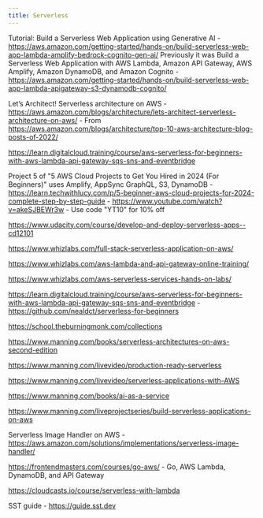 ```yaml
---
title: Serverless
---
```


Tutorial: Build a Serverless Web Application using Generative AI - https://aws.amazon.com/getting-started/hands-on/build-serverless-web-app-lambda-amplify-bedrock-cognito-gen-ai/ Previously it was Build a Serverless Web Application with AWS Lambda, Amazon API Gateway, AWS Amplify, Amazon DynamoDB, and Amazon Cognito - https://aws.amazon.com/getting-started/hands-on/build-serverless-web-app-lambda-apigateway-s3-dynamodb-cognito/

Let’s Architect! Serverless architecture on AWS - https://aws.amazon.com/blogs/architecture/lets-architect-serverless-architecture-on-aws/ - From https://aws.amazon.com/blogs/architecture/top-10-aws-architecture-blog-posts-of-2022/

https://learn.digitalcloud.training/course/aws-serverless-for-beginners-with-aws-lambda-api-gateway-sqs-sns-and-eventbridge

Project 5 of "5 AWS Cloud Projects to Get You Hired in 2024 (For Beginners)" uses Amplify, AppSync GraphQL, S3, DynamoDB - https://learn.techwithlucy.com/p/5-beginner-aws-cloud-projects-for-2024-complete-step-by-step-guide - https://www.youtube.com/watch?v=akeSJBEWr3w - Use code "YT10" for 10% off

https://www.udacity.com/course/develop-and-deploy-serverless-apps--cd12101

https://www.whizlabs.com/full-stack-serverless-application-on-aws/

https://www.whizlabs.com/aws-lambda-and-api-gateway-online-training/

https://www.whizlabs.com/aws-serverless-services-hands-on-labs/

https://learn.digitalcloud.training/course/aws-serverless-for-beginners-with-aws-lambda-api-gateway-sqs-sns-and-eventbridge - https://github.com/nealdct/serverless-for-beginners

https://school.theburningmonk.com/collections

https://www.manning.com/books/serverless-architectures-on-aws-second-edition

https://www.manning.com/livevideo/production-ready-serverless

https://www.manning.com/livevideo/serverless-applications-with-AWS

https://www.manning.com/books/ai-as-a-service

https://www.manning.com/liveprojectseries/build-serverless-applications-on-aws

Serverless Image Handler on AWS - https://aws.amazon.com/solutions/implementations/serverless-image-handler/

https://frontendmasters.com/courses/go-aws/ - Go, AWS Lambda, DynamoDB, and API Gateway

https://cloudcasts.io/course/serverless-with-lambda

SST guide - https://guide.sst.dev
